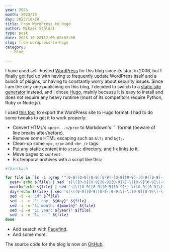 ```yaml
---
year: 2023
month: 2023/10
day: 2023/10/28
title: From WordPress to Hugo
author: Mikael Ståldal
type: post
date: 2023-10-28T12:00:00+02:00
slug: from-wordpress-to-hugo
category:
  - blog

---
```

I have used self-hosted [WordPress](https://wordpress.org/) for this blog since its start in 2006, but I finally got fed
up with having to frequently update WordPress itself and a bunch of plugins, or having to constantly worry about
security issues. Since I am the only one publishing on this blog, I decided to switch to a
[static site generator](https://en.wikipedia.org/wiki/Static_site_generator) instead, and I chose 
[Hugo](https://gohugo.io/), mainly because it is easy to install and does not require any heavy runtime (most of its 
competitors require Python, Ruby or Node.js).

I used [this tool](https://github.com/SchumacherFM/wordpress-to-hugo-exporter) to export the WordPress site to Hugo
format. I had to do some tweaks to get it to work properly:

* Convert HTML's `<pre>...</pre>` to Markdown's \`\`\` format (beware of line breaks after/before).
* Remove some HTML escaping such as `&lt;` and `&gt;`.
* Clean-up some `<p>`, `</p>` and `<br />` tags.
* Put any static content into `static` directory, and fix links to it.
* Move pages to `content`.
* Fix temporal archives with a script like this:
```bash
#/bin/bash

for file in `ls -1 |grep '^[0-9][0-9][0-9][0-9]-[0-9][0-9]-[0-9][0-9]-'`; do
  year=`echo ${file} | sed 's|\([0-9][0-9][0-9][0-9]\)-\([0-9][0-9]\)-\([0-9][0-9]\)-.*|\1|g'`
  month=`echo ${file} | sed 's|\([0-9][0-9][0-9][0-9]\)-\([0-9][0-9]\)-\([0-9][0-9]\)-.*|\1/\2|g'`
  day=`echo ${file} | sed 's|\([0-9][0-9][0-9][0-9]\)-\([0-9][0-9]\)-\([0-9][0-9]\)-.*|\1/\2/\3|g'`
  sed -i -e "1d" ${file}
  sed -i -e "1i day: ${day}" ${file}
  sed -i -e "1i month: ${month}" ${file}
  sed -i -e "1i year: ${year}" ${file}
  sed -i -e "1i ---" ${file}
done
```
* Add search with [Pagefind](https://pagefind.app/).
* And some more.

The source code for the blog is now on [GitHub](https://github.com/mikaelstaldal/tech-blog).

 